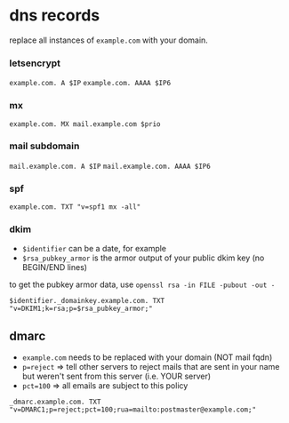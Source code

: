 # dns records
replace all instances of `example.com` with your domain.

### letsencrypt
`example.com. A $IP`
`example.com. AAAA $IP6`

### mx
`example.com. MX mail.example.com $prio`

### mail subdomain
`mail.example.com. A $IP`
`mail.example.com. AAAA $IP6`

### spf
`example.com. TXT "v=spf1 mx -all"`

### dkim
* `$identifier` can be a date, for example
* `$rsa_pubkey_armor` is the armor output of your public dkim key (no BEGIN/END lines)

to get the pubkey armor data, use `openssl rsa -in FILE -pubout -out -`

`$identifier._domainkey.example.com. TXT "v=DKIM1;k=rsa;p=$rsa_pubkey_armor;"`

## dmarc
* `example.com` needs to be replaced with your domain (NOT mail fqdn)
* `p=reject` => tell other servers to reject mails that are sent in your name but weren't sent from this server (i.e. YOUR server)
* `pct=100` => all emails are subject to this policy

`_dmarc.example.com. TXT "v=DMARC1;p=reject;pct=100;rua=mailto:postmaster@example.com;"`
